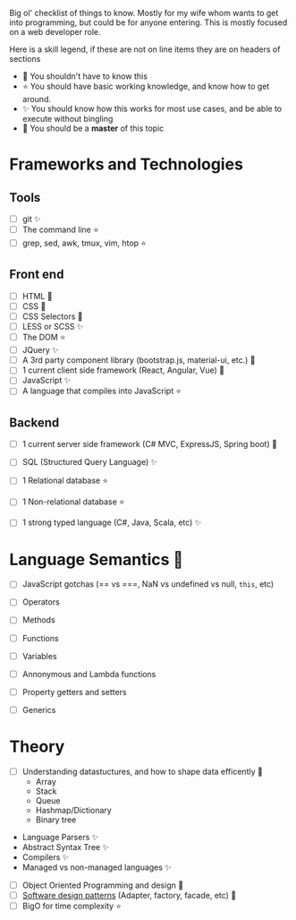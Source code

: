 Big ol' checklist of things to know. Mostly for my wife whom wants to get into programming, but could be for anyone entering. This is mostly focused on a web developer role.

Here is a skill legend, if these are not on line items they are on headers of sections

- :no_entry_sign: You shouldn't have to know this
- :star: You should have basic working knowledge, and know how to get around.
- :sparkles: You should know how this works for most use cases, and be able to execute without bingling
- :dizzy: You should be a **master** of this topic

# Frameworks and Technologies


## Tools

- [ ] git :sparkles:
- [ ] The command line :star:
- [ ] grep, sed, awk, tmux, vim, htop :star:

## Front end

- [ ] HTML :dizzy:
- [ ] CSS :dizzy:
- [ ] CSS Selectors :dizzy:
- [ ] LESS or SCSS :sparkles:
- [ ] The DOM :star:
- [ ] JQuery :sparkles:
- [ ] A 3rd party component library (bootstrap.js, material-ui, etc.) :dizzy:
- [ ] 1 current client side framework (React, Angular, Vue) :dizzy:
- [ ] JavaScript :sparkles:
- [ ] A language that compiles into JavaScript :star:

## Backend

- [ ] 1 current server side framework (C# MVC, ExpressJS, Spring boot) :dizzy:
- [ ] SQL (Structured Query Language) :sparkles:
- [ ] 1 Relational database :star:
- [ ] 1 Non-relational database :star:
- [ ] 1 strong typed language (C#, Java, Scala, etc) :sparkles:



# Language Semantics :dizzy:

- [ ] JavaScript gotchas (== vs ===, NaN vs undefined vs null, `this`, etc)
- [ ] Operators
- [ ] Methods
- [ ] Functions
- [ ] Variables
- [ ] Annonymous and Lambda functions
- [ ] Property getters and setters
- [ ] Generics


# Theory

- [ ] Understanding datastuctures, and how to shape data efficently :dizzy:
  - Array
  - Stack
  - Queue
  - Hashmap/Dictionary
  - Binary tree
- Language Parsers :sparkles:
- Abstract Syntax Tree :sparkles:
- Compilers :sparkles:
- Managed vs non-managed languages :sparkles:
- [ ] Object Oriented Programming and design :dizzy:
- [ ] [Software design patterns](https://sourcemaking.com/) (Adapter, factory, facade, etc) :dizzy:
- [ ] BigO for time complexity :star:
